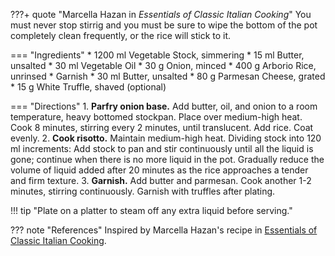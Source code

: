 ???+ quote "Marcella Hazan in *Essentials of Classic Italian Cooking*"
    You must never stop stirrig and you must be sure to wipe the bottom of the pot completely clean frequently, or the rice will stick to it.

=== "Ingredients"
    * 1200 ml Vegetable Stock, simmering
    * 15 ml Butter, unsalted
    * 30 ml Vegetable Oil
    * 30 g Onion, minced
    * 400 g Arborio Rice, unrinsed
    * Garnish
        * 30 ml Butter, unsalted
        * 80 g Parmesan Cheese, grated
        * 15 g White Truffle, shaved (optional)

=== "Directions"
    1. **Parfry onion base.** Add butter, oil, and onion to a room temperature, heavy bottomed stockpan. Place over medium-high heat. Cook 8 minutes, stirring every 2 minutes, until translucent. Add rice. Coat evenly.
    2. **Cook risotto.** Maintain medium-high heat. Dividing stock into 120 ml increments: Add stock to pan and stir continuously until all the liquid is gone; continue when there is no more liquid in the pot. Gradually reduce the volume of liquid added after 20 minutes as the rice approaches a tender and firm texture.
    3. **Garnish.** Add butter and parmesan. Cook another 1-2 minutes, stirring continuously. Garnish with truffles after plating.


!!! tip "Plate on a platter to steam off any extra liquid before serving."

??? note "References"
    Inspired by Marcella Hazan's recipe in [Essentials of Classic Italian Cooking](https://smile.amazon.com/gp/product/039458404X).
